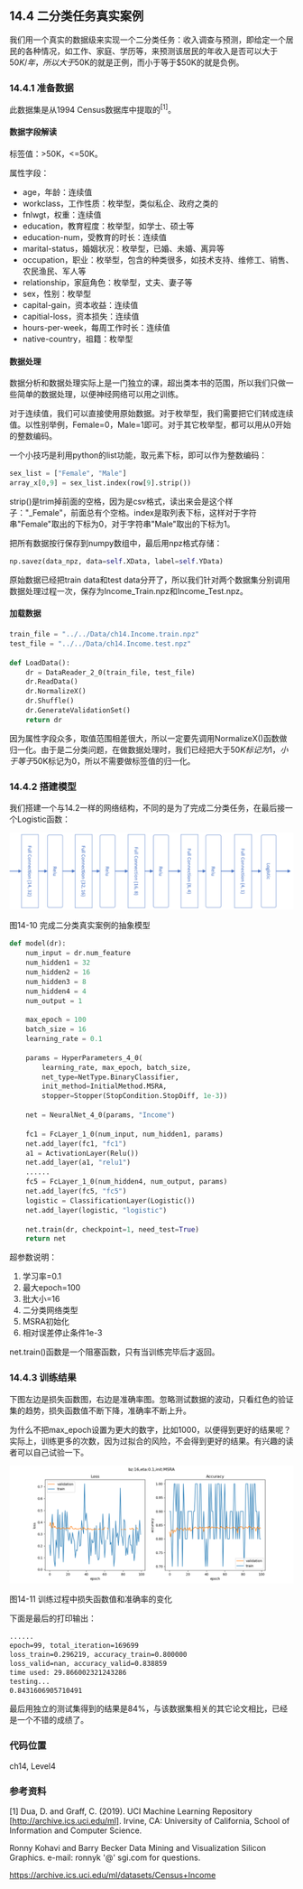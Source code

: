 <!--Copyright © Microsoft Corporation. All rights reserved.
  适用于[License](https://github.com/Microsoft/ai-edu/blob/master/LICENSE.md)版权许可-->

## 14.4 二分类任务真实案例

我们用一个真实的数据级来实现一个二分类任务：收入调查与预测，即给定一个居民的各种情况，如工作、家庭、学历等，来预测该居民的年收入是否可以大于$50K/年，所以大于$50K的就是正例，而小于等于$50K的就是负例。

### 14.4.1 准备数据

此数据集是从1994 Census数据库中提取的$^{[1]}$。

#### 数据字段解读

标签值：>50K，<=50K。

属性字段：

- age，年龄：连续值
- workclass，工作性质：枚举型，类似私企、政府之类的
- fnlwgt，权重：连续值
- education，教育程度：枚举型，如学士、硕士等
- education-num，受教育的时长：连续值
- marital-status，婚姻状况：枚举型，已婚、未婚、离异等
- occupation，职业：枚举型，包含的种类很多，如技术支持、维修工、销售、农民渔民、军人等
- relationship，家庭角色：枚举型，丈夫、妻子等
- sex，性别：枚举型
- capital-gain，资本收益：连续值
- capitial-loss，资本损失：连续值
- hours-per-week，每周工作时长：连续值
- native-country，祖籍：枚举型

#### 数据处理

数据分析和数据处理实际上是一门独立的课，超出类本书的范围，所以我们只做一些简单的数据处理，以便神经网络可以用之训练。

对于连续值，我们可以直接使用原始数据。对于枚举型，我们需要把它们转成连续值。以性别举例，Female=0，Male=1即可。对于其它枚举型，都可以用从0开始的整数编码。

一个小技巧是利用python的list功能，取元素下标，即可以作为整数编码：

```Python
sex_list = ["Female", "Male"]
array_x[0,9] = sex_list.index(row[9].strip())
```

strip()是trim掉前面的空格，因为是csv格式，读出来会是这个样子："_Female"，前面总有个空格。index是取列表下标，这样对于字符串"Female"取出的下标为0，对于字符串"Male"取出的下标为1。

把所有数据按行保存到numpy数组中，最后用npz格式存储：
```Python
np.savez(data_npz, data=self.XData, label=self.YData)
```
原始数据已经把train data和test data分开了，所以我们针对两个数据集分别调用数据处理过程一次，保存为Income_Train.npz和Income_Test.npz。

#### 加载数据

```Python
train_file = "../../Data/ch14.Income.train.npz"
test_file = "../../Data/ch14.Income.test.npz"

def LoadData():
    dr = DataReader_2_0(train_file, test_file)
    dr.ReadData()
    dr.NormalizeX()
    dr.Shuffle()
    dr.GenerateValidationSet()
    return dr
```

因为属性字段众多，取值范围相差很大，所以一定要先调用NormalizeX()函数做归一化。由于是二分类问题，在做数据处理时，我们已经把大于$50K标记为1，小于等于$50K标记为0，所以不需要做标签值的归一化。

### 14.4.2 搭建模型

我们搭建一个与14.2一样的网络结构，不同的是为了完成二分类任务，在最后接一个Logistic函数：

<img src="../Images/14/income_net.png" />

图14-10 完成二分类真实案例的抽象模型

```Python
def model(dr):
    num_input = dr.num_feature
    num_hidden1 = 32
    num_hidden2 = 16
    num_hidden3 = 8
    num_hidden4 = 4
    num_output = 1

    max_epoch = 100
    batch_size = 16
    learning_rate = 0.1

    params = HyperParameters_4_0(
        learning_rate, max_epoch, batch_size,
        net_type=NetType.BinaryClassifier,
        init_method=InitialMethod.MSRA,
        stopper=Stopper(StopCondition.StopDiff, 1e-3))

    net = NeuralNet_4_0(params, "Income")

    fc1 = FcLayer_1_0(num_input, num_hidden1, params)
    net.add_layer(fc1, "fc1")
    a1 = ActivationLayer(Relu())
    net.add_layer(a1, "relu1")
    ......
    fc5 = FcLayer_1_0(num_hidden4, num_output, params)
    net.add_layer(fc5, "fc5")
    logistic = ClassificationLayer(Logistic())
    net.add_layer(logistic, "logistic")

    net.train(dr, checkpoint=1, need_test=True)
    return net
```

超参数说明：

1. 学习率=0.1
2. 最大epoch=100
3. 批大小=16
4. 二分类网络类型
5. MSRA初始化
6. 相对误差停止条件1e-3

net.train()函数是一个阻塞函数，只有当训练完毕后才返回。

### 14.4.3 训练结果

下图左边是损失函数图，右边是准确率图。忽略测试数据的波动，只看红色的验证集的趋势，损失函数值不断下降，准确率不断上升。

为什么不把max_epoch设置为更大的数字，比如1000，以便得到更好的结果呢？实际上，训练更多的次数，因为过拟合的风险，不会得到更好的结果。有兴趣的读者可以自己试验一下。

<img src="../Images/14/income_loss.png" />

图14-11 训练过程中损失函数值和准确率的变化

下面是最后的打印输出：

```
......
epoch=99, total_iteration=169699
loss_train=0.296219, accuracy_train=0.800000
loss_valid=nan, accuracy_valid=0.838859
time used: 29.866002321243286
testing...
0.8431606905710491
```

最后用独立的测试集得到的结果是84%，与该数据集相关的其它论文相比，已经是一个不错的成绩了。

### 代码位置

ch14, Level4

### 参考资料

[1] Dua, D. and Graff, C. (2019). UCI Machine Learning Repository [http://archive.ics.uci.edu/ml]. Irvine, CA: University of California, School of Information and Computer Science. 

Ronny Kohavi and Barry Becker 
Data Mining and Visualization 
Silicon Graphics. 
e-mail: ronnyk '@' sgi.com for questions. 

https://archive.ics.uci.edu/ml/datasets/Census+Income
